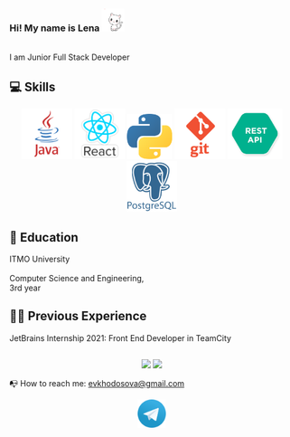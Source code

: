 ### Hi! My name is Lena <img height=40 src="https://github.com/ImLena/ImLena/blob/main/resources/kind.gif"/>
<br>
I am Junior Full Stack Developer

## 💻 Skills
<div align='center'>
  <img height=90 src="https://github.com/ImLena/ImLena/blob/main/resources/java.png"/>
  <img height=90 src="https://github.com/ImLena/ImLena/blob/main/resources/react.png"/>      
  <img height=80 src="https://github.com/ImLena/ImLena/blob/main/resources/python.png"/>  
  <img height=90 src="https://github.com/ImLena/ImLena/blob/main/resources/git.png"/>
  <img height=90 src="https://github.com/ImLena/ImLena/blob/main/resources/restapi.png"/>
  <img height=90 src="https://github.com/ImLena/ImLena/blob/main/resources/postgresql.png"/>

  </div>
  
## 🏫 Education
  ITMO University
  <br></br>
  Computer Science and Engineering,<br> 3rd year

## 👩‍💻 Previous Experience
JetBrains Internship 2021: Front End Developer in TeamCity
##
<p align='center'>
   <a href="https://github-readme-stats.vercel.app/api?username=imlena&show_icons=true&count_private=true&theme=tokyonight&hide=issues,prs"><img
           height=150
           src="https://github-readme-stats.vercel.app/api?username=imlena&show_icons=true&count_private=true&theme=tokyonight&hide=issues,prs"/></a>
   <a href="https://github.com/romankh3/github-readme-stats"><img height=150
                                                                  src="https://github-readme-stats.vercel.app/api/top-langs/?username=imlena&layout=compact&theme=tokyonight"/></a>
</p>

📭 How to reach me: evkhodosova@gmail.com
<p align='center'>
 <a href="https://t.me/yesimlena"><img height=50 src="https://github.com/ImLena/ImLena/blob/main/resources/tg.png"/></a>
</p>

